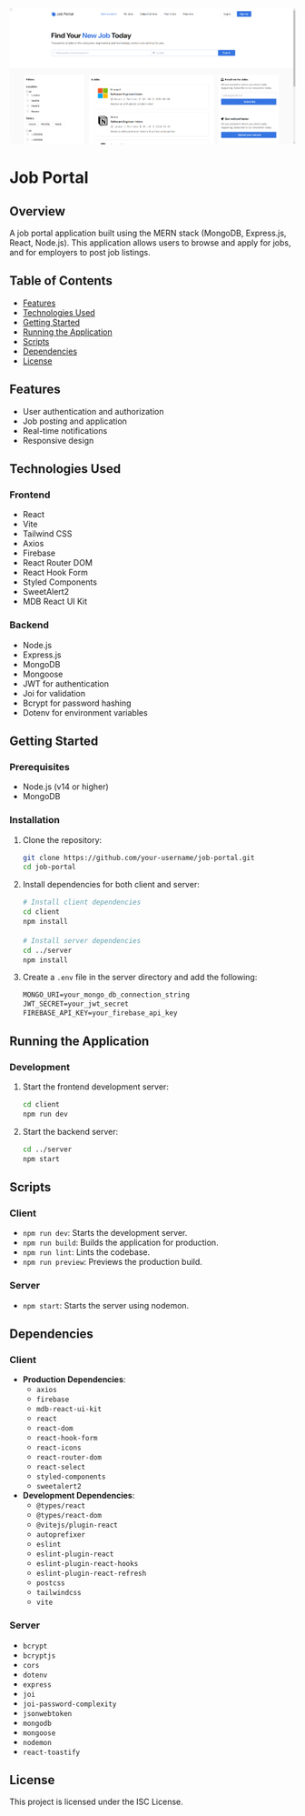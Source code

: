 ![Cover Photo](images/img-bg.png)

# Job Portal

## Overview

A job portal application built using the MERN stack (MongoDB, Express.js, React, Node.js). This application allows users to browse and apply for jobs, and for employers to post job listings.

## Table of Contents

- [Features](#features)
- [Technologies Used](#technologies-used)
- [Getting Started](#getting-started)
- [Running the Application](#running-the-application)
- [Scripts](#scripts)
- [Dependencies](#dependencies)
- [License](#license)

## Features

- User authentication and authorization
- Job posting and application
- Real-time notifications
- Responsive design

## Technologies Used

### Frontend

- React
- Vite
- Tailwind CSS
- Axios
- Firebase
- React Router DOM
- React Hook Form
- Styled Components
- SweetAlert2
- MDB React UI Kit

### Backend

- Node.js
- Express.js
- MongoDB
- Mongoose
- JWT for authentication
- Joi for validation
- Bcrypt for password hashing
- Dotenv for environment variables

## Getting Started

### Prerequisites

- Node.js (v14 or higher)
- MongoDB

### Installation

1. Clone the repository:

    ```bash
    git clone https://github.com/your-username/job-portal.git
    cd job-portal
    ```

2. Install dependencies for both client and server:

    ```bash
    # Install client dependencies
    cd client
    npm install

    # Install server dependencies
    cd ../server
    npm install
    ```

3. Create a `.env` file in the server directory and add the following:

    ```env
    MONGO_URI=your_mongo_db_connection_string
    JWT_SECRET=your_jwt_secret
    FIREBASE_API_KEY=your_firebase_api_key
    ```

## Running the Application

### Development

1. Start the frontend development server:

    ```bash
    cd client
    npm run dev
    ```

2. Start the backend server:

    ```bash
    cd ../server
    npm start
    ```

## Scripts

### Client

- `npm run dev`: Starts the development server.
- `npm run build`: Builds the application for production.
- `npm run lint`: Lints the codebase.
- `npm run preview`: Previews the production build.

### Server

- `npm start`: Starts the server using nodemon.

## Dependencies

### Client

- **Production Dependencies**:
  - `axios`
  - `firebase`
  - `mdb-react-ui-kit`
  - `react`
  - `react-dom`
  - `react-hook-form`
  - `react-icons`
  - `react-router-dom`
  - `react-select`
  - `styled-components`
  - `sweetalert2`
- **Development Dependencies**:
  - `@types/react`
  - `@types/react-dom`
  - `@vitejs/plugin-react`
  - `autoprefixer`
  - `eslint`
  - `eslint-plugin-react`
  - `eslint-plugin-react-hooks`
  - `eslint-plugin-react-refresh`
  - `postcss`
  - `tailwindcss`
  - `vite`

### Server

- `bcrypt`
- `bcryptjs`
- `cors`
- `dotenv`
- `express`
- `joi`
- `joi-password-complexity`
- `jsonwebtoken`
- `mongodb`
- `mongoose`
- `nodemon`
- `react-toastify`

## License

This project is licensed under the ISC License.
